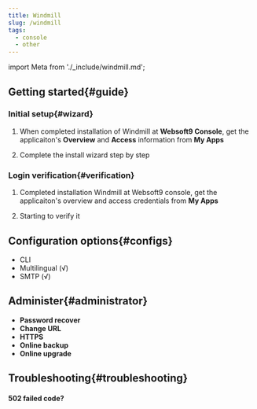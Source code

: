 ```yaml
---
title: Windmill
slug: /windmill
tags:
  - console
  - other
---
```


import Meta from './_include/windmill.md';

<Meta name="meta" />

## Getting started{#guide}

### Initial setup{#wizard}

1. When completed installation of Windmill at **Websoft9 Console**, get the applicaiton's **Overview** and **Access** information from **My Apps**  

2. Complete the install wizard step by step

### Login verification{#verification}

1. Completed installation Windmill at Websoft9 console, get the applicaiton's overview and access credentials from **My Apps**  

2. Starting to verify it

## Configuration options{#configs}

- CLI
- Multilingual (√)
- SMTP (√)

## Administer{#administrator}

- **Password recover**
- **Change URL**
- **HTTPS**
- **Online backup**
- **Online upgrade**

## Troubleshooting{#troubleshooting}

#### 502 failed code?
